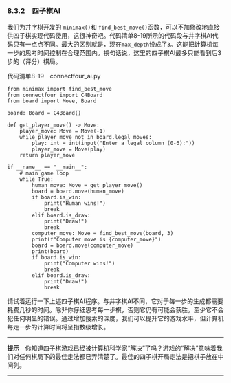 ### 8.3.2　四子棋AI

我们为井字棋开发的 `minimax()`和 `find_best_move()`函数，可以不加修改地直接供四子棋实现代码使用，这很神奇吧。代码清单8-19所示的代码段与井字棋AI代码只有一点点不同。最大的区别就是，现在`max_depth`设成了`3`。这能把计算机每一步的思考时间控制在合理范围内。换句话说，这里的四子棋AI最多只能看到后3步的（评分）棋局。

代码清单8-19　connectfour_ai.py

```
from minimax import find_best_move
from connectfour import C4Board
from board import Move, Board

board: Board = C4Board()

def get_player_move() -> Move:
    player_move: Move = Move(-1)
    while player_move not in board.legal_moves:
        play: int = int(input("Enter a legal column (0-6):"))
        player_move = Move(play)
    return player_move

if __name__ == "__main__":
    # main game loop
    while True:
        human_move: Move = get_player_move()
        board = board.move(human_move)
        if board.is_win:
            print("Human wins!")
            break
        elif board.is_draw:
            print("Draw!")
            break
        computer_move: Move = find_best_move(board, 3)
        print(f"Computer move is {computer_move}")
        board = board.move(computer_move)
        print(board)
        if board.is_win:
            print("Computer wins!")
            break
        elif board.is_draw:
            print("Draw!")
            break
```

请试着运行一下上述四子棋AI程序。与井字棋AI不同，它对于每一步的生成都需要耗费几秒的时间。除非你仔细思考每一步棋，否则它仍有可能会获胜。至少它不会犯任何明显的错误。通过增加搜索的深度，我们可以提升它的游戏水平，但计算机每走一步的计算时间将呈指数级增长。

---

  

**提示**　你知道四子棋游戏已经被计算机科学家“解决”了吗？游戏的“解决”意味着我们对任何棋局下的最佳走法都已弄清楚了。最佳的四子棋开局走法是把棋子放在中间列。

---